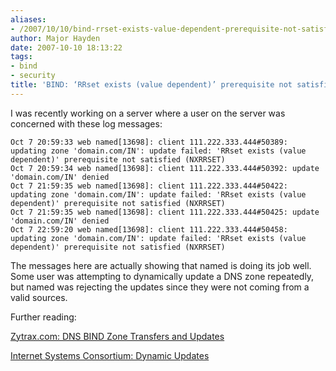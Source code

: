 ```yaml
---
aliases:
- /2007/10/10/bind-rrset-exists-value-dependent-prerequisite-not-satisfied-nxrrset/
author: Major Hayden
date: 2007-10-10 18:13:22
tags:
- bind
- security
title: 'BIND: ‘RRset exists (value dependent)’ prerequisite not satisfied (NXRRSET)'
---
```


I was recently working on a server where a user on the server was concerned with these log messages:

```
Oct 7 20:59:33 web named[13698]: client 111.222.333.444#50389: updating zone 'domain.com/IN': update failed: 'RRset exists (value dependent)' prerequisite not satisfied (NXRRSET)
Oct 7 20:59:34 web named[13698]: client 111.222.333.444#50392: update 'domain.com/IN' denied
Oct 7 21:59:35 web named[13698]: client 111.222.333.444#50422: updating zone 'domain.com/IN': update failed: 'RRset exists (value dependent)' prerequisite not satisfied (NXRRSET)
Oct 7 21:59:35 web named[13698]: client 111.222.333.444#50425: update 'domain.com/IN' denied
Oct 7 22:59:20 web named[13698]: client 111.222.333.444#50458: updating zone 'domain.com/IN': update failed: 'RRset exists (value dependent)' prerequisite not satisfied (NXRRSET)
```

The messages here are actually showing that named is doing its job well. Some user was attempting to dynamically update a DNS zone repeatedly, but named was rejecting the updates since they were not coming from a valid sources.

Further reading:

[Zytrax.com: DNS BIND Zone Transfers and Updates][1]

[Internet Systems Consortium: Dynamic Updates][2]

 [1]: http://www.zytrax.com/books/dns/ch7/xfer.html#allow-update
 [2]: http://www.isc.org/sw/bind/arm95/BvARM-all.html#dynamic_update